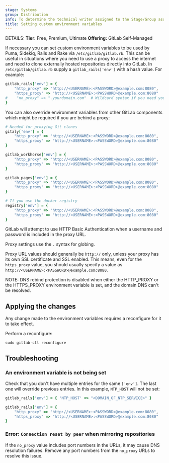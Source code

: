 ```yaml
---
stage: Systems
group: Distribution
info: To determine the technical writer assigned to the Stage/Group associated with this page, see https://handbook.gitlab.com/handbook/product/ux/technical-writing/#assignments
title: Setting custom environment variables
---
```


DETAILS:
**Tier:** Free, Premium, Ultimate
**Offering:** GitLab Self-Managed

If necessary you can set custom environment variables to be used by Puma,
Sidekiq, Rails and Rake via `/etc/gitlab/gitlab.rb`. This can be useful in
situations where you need to use a proxy to access the internet and need to
clone externally hosted repositories directly into GitLab. In
`/etc/gitlab/gitlab.rb` supply a `gitlab_rails['env']` with a hash value. For
example:

```ruby
gitlab_rails['env'] = {
    "http_proxy" => "http://<USERNAME>:<PASSWORD>@example.com:8080",
    "https_proxy" => "http://<USERNAME>:<PASSWORD>@example.com:8080"
#    "no_proxy" => ".yourdomain.com"  # Wildcard syntax if you need your internal domain to bypass proxy
}
```

You can also override environment variables from other GitLab components which
might be required if you are behind a proxy:

```ruby
# Needed for proxying Git clones
gitaly['env'] = {
    "http_proxy" => "http://<USERNAME>:<PASSWORD>@example.com:8080",
    "https_proxy" => "http://<USERNAME>:<PASSWORD>@example.com:8080"
}

gitlab_workhorse['env'] = {
    "http_proxy" => "http://<USERNAME>:<PASSWORD>@example.com:8080",
    "https_proxy" => "http://<USERNAME>:<PASSWORD>@example.com:8080"
}

gitlab_pages['env'] = {
    "http_proxy" => "http://<USERNAME>:<PASSWORD>@example.com:8080",
    "https_proxy" => "http://<USERNAME>:<PASSWORD>@example.com:8080"
}

# If you use the docker registry
registry['env'] = {
    "http_proxy" => "http://<USERNAME>:<PASSWORD>@example.com:8080",
    "https_proxy" => "http://<USERNAME>:<PASSWORD>@example.com:8080"
}
```

GitLab will attempt to use HTTP Basic Authentication when a username and password is included in the proxy URL.

Proxy settings use the `.` syntax for globing.

Proxy URL values should generally be `http://` only, unless
your proxy has its own SSL certificate and SSL enabled. This means, even for
the `https_proxy` value, you should usually specify a value as
`http://<USERNAME>:<PASSWORD>@example.com:8080`.

NOTE:
DNS rebind protection is disabled when either the HTTP_PROXY or the HTTPS_PROXY environment variable is set,
and the domain DNS can't be resolved.

## Applying the changes

Any change made to the environment variables requires a reconfigure for it
to take effect.

Perform a reconfigure:

```shell
sudo gitlab-ctl reconfigure
```

## Troubleshooting

### An environment variable is not being set

Check that you don't have multiple entries for the same `['env']`. The last one will override
previous entries. In this example, `NTP_HOST` will not be set:

```ruby
gitlab_rails['env'] = { 'NTP_HOST' => "<DOMAIN_OF_NTP_SERVICE>" }

gitlab_rails['env'] = {
    "http_proxy" => "http://<USERNAME>:<PASSWORD>@example.com:8080",
    "https_proxy" => "http://<USERNAME>:<PASSWORD>@example.com:8080"
}
```

### Error: `Connection reset by peer` when mirroring repositories

If the `no_proxy` value includes port numbers in the URLs, it may cause DNS resolution failures. Remove any port numbers from the `no_proxy` URLs to resolve this issue.

